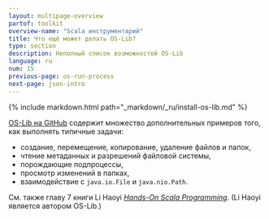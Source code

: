```yaml
---
layout: multipage-overview
partof: toolkit
overview-name: "Scala инструментарий"
title: Что ещё может делать OS-Lib?
type: section
description: Неполный список возможностей OS-Lib
language: ru
num: 15
previous-page: os-run-process
next-page: json-intro
---
```


{% include markdown.html path="_markdown/_ru/install-os-lib.md" %}

[OS-Lib на GitHub](https://github.com/com-lihaoyi/os-lib) содержит множество дополнительных примеров того,
как выполнять типичные задачи:

- создание, перемещение, копирование, удаление файлов и папок,
- чтение метаданных и разрешений файловой системы,
- порождающие подпроцессы,
- просмотр изменений в папках,
- взаимодействие с `java.io.File` и `java.nio.Path`.

См. также главу 7 книги Li Haoyi [_Hands-On Scala Programming_](https://www.handsonscala.com).
(Li Haoyi является автором OS-Lib.)
